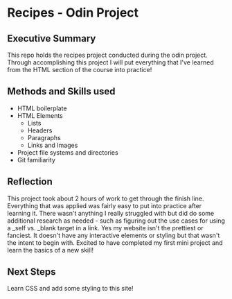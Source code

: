 # Recipes - Odin Project

## Executive Summary

This repo holds the recipes project conducted during the odin project. Through accomplishing this project I will put everything that I've learned
from the HTML section of the course into practice! 

## Methods and Skills used
- HTML boilerplate
- HTML Elements
  - Lists
  - Headers
  - Paragraphs
  - Links and Images
- Project file systems and directories
- Git familiarity 

## Reflection
This project took about 2 hours of work to get through the finish line. Everything that was applied was fairly easy to put into practice after learning it. There wasn't anything I really struggled with but did do some additional research as needed - such as figuring out the use cases for using a _self vs. _blank target in a link. Yes my website isn't the prettiest or fanciest. It doesn't have any interactive elements or styling but that wasn't the intent to begin with. Excited to have completed my first mini project and learn the basics of a new skill!

## Next Steps
Learn CSS and add some styling to this site!
